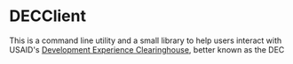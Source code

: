 # DECClient
This is a command line utility and a small library to help users interact with USAID's  [Development Experience Clearinghouse](https://dec.usaid.gov/dec/home/Default.aspx), better known as the DEC

